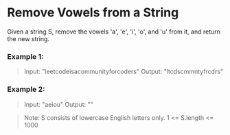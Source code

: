 # Remove Vowels from a String

Given a string S, remove the vowels 'a', 'e', 'i', 'o', and 'u' from it, and return the new string.

### Example 1:

> Input: "leetcodeisacommunityforcoders"
> Output: "ltcdscmmntyfrcdrs"
### Example 2:

> Input: "aeiou"
> Output: ""
 

> Note:
> S consists of lowercase English letters only.
> 1 <= S.length <= 1000